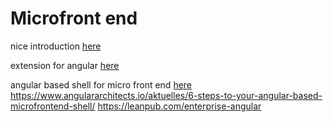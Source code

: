 

# Microfront end

nice introduction [here](https://medium.com/@rohitsaxena_97625/angular-angular-micro-frontend-part-of-adventures-in-micro-frontend-series-part-2-9e3c3f0bfc0c)

extension for angular [here](https://angular-extensions.github.io/elements/#/home)

angular based shell for micro front end [here](https://www.angulararchitects.io/aktuelles/6-steps-to-your-angular-based-microfrontend-shell/)
https://www.angulararchitects.io/aktuelles/6-steps-to-your-angular-based-microfrontend-shell/
https://leanpub.com/enterprise-angular